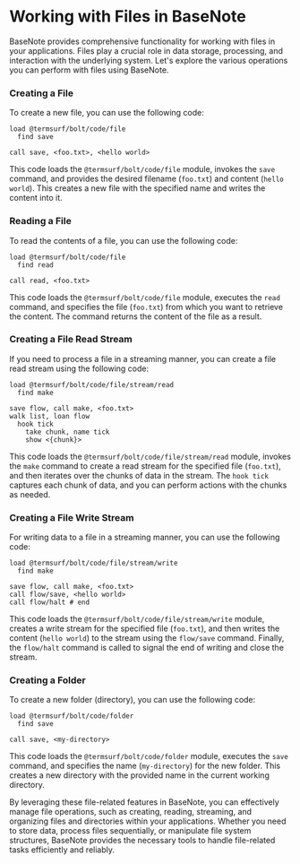 # Working with Files in BaseNote

BaseNote provides comprehensive functionality for working with files in
your applications. Files play a crucial role in data storage,
processing, and interaction with the underlying system. Let's explore
the various operations you can perform with files using BaseNote.

### Creating a File

To create a new file, you can use the following code:

```link
load @termsurf/bolt/code/file
  find save

call save, <foo.txt>, <hello world>
```

This code loads the `@termsurf/bolt/code/file` module, invokes the
`save` command, and provides the desired filename (`foo.txt`) and
content (`hello world`). This creates a new file with the specified name
and writes the content into it.

### Reading a File

To read the contents of a file, you can use the following code:

```link
load @termsurf/bolt/code/file
  find read

call read, <foo.txt>
```

This code loads the `@termsurf/bolt/code/file` module, executes the
`read` command, and specifies the file (`foo.txt`) from which you want
to retrieve the content. The command returns the content of the file as
a result.

### Creating a File Read Stream

If you need to process a file in a streaming manner, you can create a
file read stream using the following code:

```link
load @termsurf/bolt/code/file/stream/read
  find make

save flow, call make, <foo.txt>
walk list, loan flow
  hook tick
    take chunk, name tick
    show <{chunk}>
```

This code loads the `@termsurf/bolt/code/file/stream/read` module,
invokes the `make` command to create a read stream for the specified
file (`foo.txt`), and then iterates over the chunks of data in the
stream. The `hook tick` captures each chunk of data, and you can perform
actions with the chunks as needed.

### Creating a File Write Stream

For writing data to a file in a streaming manner, you can use the
following code:

```link
load @termsurf/bolt/code/file/stream/write
  find make

save flow, call make, <foo.txt>
call flow/save, <hello world>
call flow/halt # end
```

This code loads the `@termsurf/bolt/code/file/stream/write` module,
creates a write stream for the specified file (`foo.txt`), and then
writes the content (`hello world`) to the stream using the `flow/save`
command. Finally, the `flow/halt` command is called to signal the end of
writing and close the stream.

### Creating a Folder

To create a new folder (directory), you can use the following code:

```link
load @termsurf/bolt/code/folder
  find save

call save, <my-directory>
```

This code loads the `@termsurf/bolt/code/folder` module, executes the
`save` command, and specifies the name (`my-directory`) for the new
folder. This creates a new directory with the provided name in the
current working directory.

By leveraging these file-related features in BaseNote, you can
effectively manage file operations, such as creating, reading,
streaming, and organizing files and directories within your
applications. Whether you need to store data, process files
sequentially, or manipulate file system structures, BaseNote provides
the necessary tools to handle file-related tasks efficiently and
reliably.
